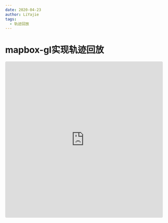 ```yaml
---
date: 2020-04-23
author: LiYajie
tags:
  - 轨迹回放
---
```

# mapbox-gl实现轨迹回放

<iframe
  src="https://codesandbox.io/embed/replaying-history-runing-data-15k1f?codemirror=1&hidenavigation=1&fontsize=14&&theme=dark&hidedevtools=1&view=preview"
  style="width:100%; height:500px; border:0; border-radius: 4px; overflow:hidden;"
  title="replaying-history-runing-data"
  allow="accelerometer; ambient-light-sensor; camera; encrypted-media; geolocation; gyroscope; hid; microphone; midi; payment; usb; vr"
  sandbox="allow-forms allow-modals allow-popups allow-presentation allow-same-origin allow-scripts"
></iframe>
